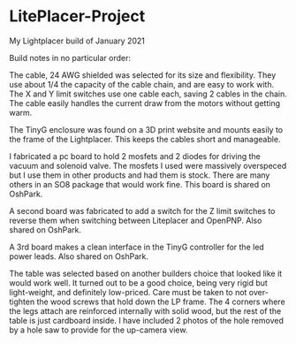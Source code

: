 # LitePlacer-Project
 My Lightplacer build of January 2021

Build notes in no particular order:

The cable, 24 AWG shielded was selected for its size and flexibility.  They use about 1/4 the capacity of the cable chain, and are easy to work with.
The X and Y limit switches use one cable each, saving 2 cables in the chain.  The cable easily handles the current draw from the motors without getting warm.

The TinyG enclosure was found on a 3D print website and mounts easily to the frame of the Lightplacer.  This keeps the cables short and manageable.

I fabricated a pc board to hold 2 mosfets and 2 diodes for driving the vacuum and solenoid valve.  The mosfets I used were massively overspeced but I use them in other products and had them is stock.  There are many others in an SO8 package that would work fine.
This board is shared on OshPark.

A second board was fabricated to add a switch for the Z limit switches to reverse them when switching between Liteplacer and OpenPNP.  Also shared on OshPark.

A 3rd board makes a clean interface in the TinyG controller for the led power leads.  Also shared on OshPark.

The table was selected based on another builders choice that looked like it would work well.  It turned out to be a good choice, being very rigid but light-weight, and definitely low-priced.  Care must be taken to not over-tighten the wood screws that hold down the LP frame.  The 4 corners where the legs attach are reinforced internally with solid wood, but the rest of the table is just cardboard inside.  I have included 2 photos of the hole removed by a hole saw to provide for the up-camera view.

